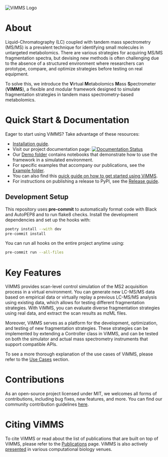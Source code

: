 ![ViMMS Logo](images/logo.png?raw=true "ViMMS Logo")

# About

Liquid-Chromatography (LC) coupled with tandem mass spectrometry (MS/MS) is a prevalent technique for identifying small molecules in untargeted metabolomics. There are various strategies for acquiring MS/MS fragmentation spectra, but devising new methods is often challenging due to the absence of a structured environment where researchers can prototype, compare, and optimize strategies before testing on real equipment. 

To solve this, we introduce the **V**irtual **M**etabolomics **M**ass **S**pectrometer (**VIMMS**), a flexible and modular framework designed to simulate fragmentation strategies in tandem mass spectrometry-based metabolomics. 

# Quick Start & Documentation

Eager to start using ViMMS? Take advantage of these resources:
- [Installation guide](pages/installation.md).
- Visit our project documentation page: [![Documentation Status](https://readthedocs.org/projects/vimms/badge/?version=latest)](http://vimms.readthedocs.io/?badge=latest)
- Our [Demo folder](https://github.com/glasgowcompbio/vimms/tree/master/demo) contains notebooks that demonstrate how to use the framework in a simulated environment.
- For specific examples that accompany our publications, see the [Example folder](https://github.com/glasgowcompbio/vimms/tree/master/examples).
- You can also find this [quick guide on how to get started using ViMMS](https://github.com/glasgowcompbio/vimms/blob/master/demo/guide_to_vimms/guide_to_vimms.ipynb).
- For instructions on publishing a release to PyPI, see the [Release guide](docs/release.md).

## Development Setup

This repository uses **pre-commit** to automatically format code with Black and
AutoPEP8 and to run flake8 checks. Install the development dependencies and set
up the hooks with:

```bash
poetry install --with dev
pre-commit install
```

You can run all hooks on the entire project anytime using:

```bash
pre-commit run --all-files
```

# Key Features

ViMMS provides scan-level control simulation of the MS2 acquisition process in a virtual environment. You can generate new LC-MS/MS data based on empirical data or virtually replay a previous LC-MS/MS analysis using existing data, which allows for testing different fragmentation strategies. With ViMMS, you can evaluate diverse fragmentation strategies using real data, and extract the scan results as mzML files.

Moreover, ViMMS serves as a platform for the development, optimization, and testing of new fragmentation strategies. These strategies can be implemented by extending a Controller class in ViMMS, and can be tested on both the simulator and actual mass spectrometry instruments that support compatible APIs.

To see a more thorough explanation of the use cases of ViMMS, please refer to the [Use Cases](pages/use_cases.md) section.


# Contributions

As an open-source project licensed under MIT, we welcomes all forms of contributions, including bug fixes, new features, and more. You can find our community contribution guidelines [here](https://github.com/glasgowcompbio/vimms/blob/master/CONTRIBUTING.md).

# Citing ViMMS 

To cite ViMMS or read about the list of publications that are built on top of ViMMS, please refer to the [Publications](pages/publications.md) page.
ViMMS is also actively [presented](pages/talks.md) in various computational biology venues.
